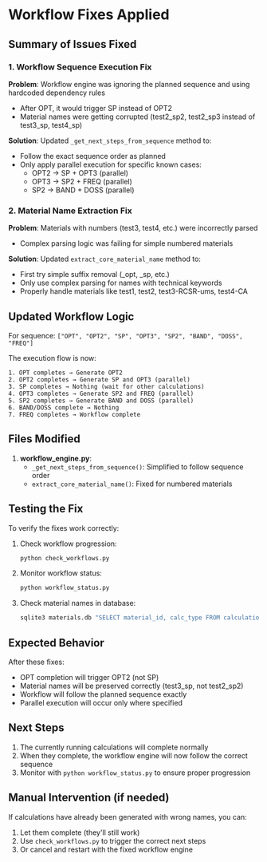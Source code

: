 # Workflow Fixes Applied

## Summary of Issues Fixed

### 1. Workflow Sequence Execution Fix
**Problem**: Workflow engine was ignoring the planned sequence and using hardcoded dependency rules
- After OPT, it would trigger SP instead of OPT2
- Material names were getting corrupted (test2_sp2, test2_sp3 instead of test3_sp, test4_sp)

**Solution**: Updated `_get_next_steps_from_sequence` method to:
- Follow the exact sequence order as planned
- Only apply parallel execution for specific known cases:
  - OPT2 → SP + OPT3 (parallel)
  - OPT3 → SP2 + FREQ (parallel)
  - SP2 → BAND + DOSS (parallel)

### 2. Material Name Extraction Fix
**Problem**: Materials with numbers (test3, test4, etc.) were incorrectly parsed
- Complex parsing logic was failing for simple numbered materials

**Solution**: Updated `extract_core_material_name` method to:
- First try simple suffix removal (_opt, _sp, etc.)
- Only use complex parsing for names with technical keywords
- Properly handle materials like test1, test2, test3-RCSR-ums, test4-CA

## Updated Workflow Logic

For sequence: `["OPT", "OPT2", "SP", "OPT3", "SP2", "BAND", "DOSS", "FREQ"]`

The execution flow is now:
```
1. OPT completes → Generate OPT2
2. OPT2 completes → Generate SP and OPT3 (parallel)
3. SP completes → Nothing (wait for other calculations)
4. OPT3 completes → Generate SP2 and FREQ (parallel)
5. SP2 completes → Generate BAND and DOSS (parallel)
6. BAND/DOSS complete → Nothing
7. FREQ completes → Workflow complete
```

## Files Modified

1. **workflow_engine.py**:
   - `_get_next_steps_from_sequence()`: Simplified to follow sequence order
   - `extract_core_material_name()`: Fixed for numbered materials

## Testing the Fix

To verify the fixes work correctly:

1. Check workflow progression:
   ```bash
   python check_workflows.py
   ```

2. Monitor workflow status:
   ```bash
   python workflow_status.py
   ```

3. Check material names in database:
   ```bash
   sqlite3 materials.db "SELECT material_id, calc_type FROM calculations ORDER BY created_at DESC LIMIT 20"
   ```

## Expected Behavior

After these fixes:
- OPT completion will trigger OPT2 (not SP)
- Material names will be preserved correctly (test3_sp, not test2_sp2)
- Workflow will follow the planned sequence exactly
- Parallel execution will occur only where specified

## Next Steps

1. The currently running calculations will complete normally
2. When they complete, the workflow engine will now follow the correct sequence
3. Monitor with `python workflow_status.py` to ensure proper progression

## Manual Intervention (if needed)

If calculations have already been generated with wrong names, you can:
1. Let them complete (they'll still work)
2. Use `check_workflows.py` to trigger the correct next steps
3. Or cancel and restart with the fixed workflow engine